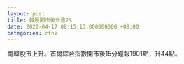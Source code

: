```yaml
---
layout: post
title: 韓股開市後升逾2%
date: 2020-04-17 08:15:13.000000000 +08:00
categories: rthk
---
```


南韓股市上升。首爾綜合指數開市後15分鐘報1901點，升44點。
